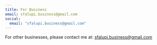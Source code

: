 ```yaml
---
title: For Business
email: sfalupi.business@gmail.com
social:
  email: "sfalupi.business@gmail.com"
---
```


For other businesses, please contact me at: sfalupi.business@gmail.com
